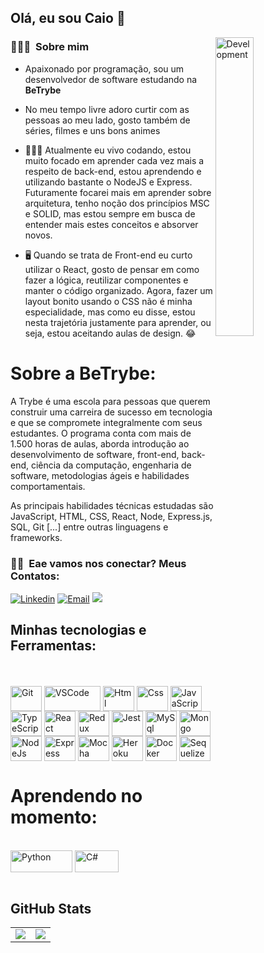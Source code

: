 ## <h2> Olá, eu sou Caio 👋 </h2> 

<img width="35%" align="right" alt="Development" src="https://camo.githubusercontent.com/95475d0056f99f50fba3b5f027ac9fbb15d0fc422f675d445df20ccac6e70539/68747470733a2f2f63646e2e686173686e6f64652e636f6d2f7265732f686173686e6f64652f696d6167652f75706c6f61642f76313632313730353534323433372f3473685579456b32742e676966" />
<h3> 👨🏻‍💻 &nbsp;Sobre mim </h3>

- Apaixonado por programação, sou um desenvolvedor de software estudando na <strong>BeTrybe</strong><br> 

- No meu tempo livre adoro curtir com as pessoas ao meu lado, gosto também de séries, filmes e uns bons animes<br>

- 👨🏻‍💻 Atualmente eu vivo codando, estou muito focado em aprender cada vez mais a respeito de back-end, estou aprendendo e utilizando bastante o NodeJS e Express. Futuramente focarei mais em aprender sobre arquitetura, tenho noção dos princípios MSC e SOLID, mas estou sempre em busca de entender mais estes conceitos e absorver novos.<br>

- 🖥️ Quando se trata de Front-end eu curto utilizar o React, gosto de pensar em como fazer a lógica, reutilizar componentes e manter o código organizado. Agora, fazer um layout bonito usando o CSS não é minha especialidade, mas como eu disse, estou nesta trajetória justamente para aprender, ou seja, estou aceitando aulas de design. 😂

# Sobre a BeTrybe:

A Trybe é uma escola para pessoas que querem construir uma carreira de sucesso em tecnologia e que se compromete integralmente com seus estudantes. O programa conta com mais de 1.500 horas de aulas, aborda introdução ao desenvolvimento de software, front-end, back-end, ciência da computação, engenharia de software, metodologias ágeis e habilidades comportamentais.

As principais habilidades técnicas estudadas são JavaScript, HTML, CSS, React, Node, Express.js, SQL, Git [...] entre outras linguagens e frameworks.
<br>

<h3> 🤝🏻 &nbsp;Eae vamos nos conectar? Meus Contatos:</h3>

<!-- <p align="center"> -->
<a href="https://www.linkedin.com/in/caio-batista-dos-santos/"><img alt="Linkedin" src="https://img.shields.io/badge/LinkedIn-0077B5?style=for-the-badge&logo=linkedin&logoColor=white"></a>
<a href="mailto:drcaiosan@gmail.com"><img alt="Email" src="https://img.shields.io/badge/Gmail-D14836?style=for-the-badge&logo=gmail&logoColor=white"></a>
<a href="https://api.whatsapp.com/send?phone=5519999999899&text=Ol%C3%A1,%20Caio!%20"><img src="https://img.shields.io/badge/WhatsApp-25D366?style=for-the-badge&logo=whatsapp&logoColor=white"></a>
<!-- </p> -->

## Minhas tecnologias e Ferramentas:
<br>
<div style="display: inline_block"><br>
  <img align="center" alt="Git" height="40" width="50" src="https://cdn.jsdelivr.net/gh/devicons/devicon/icons/git/git-original.svg">
  <img align="center" alt="VSCode" height="40" width="90" src="https://img.shields.io/badge/VSCode-0078D4?style=for-the-badge&logo=visual%20studio%20code&logoColor=white">
  <img align="center" alt="Html" height="40" width="50" src="https://cdn.jsdelivr.net/gh/devicons/devicon/icons/html5/html5-plain-wordmark.svg">
  <img align="center" alt="Css" height="40" width="50" src="https://cdn.jsdelivr.net/gh/devicons/devicon/icons/css3/css3-plain-wordmark.svg">
  <img align="center" alt="JavaScript" height="40" width="50" src="https://cdn.jsdelivr.net/gh/devicons/devicon/icons/javascript/javascript-original.svg">
  <img align="center" alt="TypeScript" height="40" width="50" src="https://cdn.jsdelivr.net/gh/devicons/devicon/icons/typescript/typescript-original.svg">
  <img align="center" alt="React" height="40" width="50" src="https://cdn.jsdelivr.net/gh/devicons/devicon/icons/react/react-original-wordmark.svg">
  <img align="center" alt="Redux" height="40" width="50" src="https://cdn.jsdelivr.net/gh/devicons/devicon/icons/redux/redux-original.svg">
  <img align="center" alt="Jest" height="40" width="50" src="https://cdn.jsdelivr.net/gh/devicons/devicon/icons/jest/jest-plain.svg">
  <img align="center" alt="MySql" height="40" width="50" src="https://cdn.jsdelivr.net/gh/devicons/devicon/icons/mysql/mysql-original-wordmark.svg">
  <img align="center" alt="Mongo" height="40" width="50" src="https://cdn.jsdelivr.net/gh/devicons/devicon/icons/mongodb/mongodb-plain-wordmark.svg">
  <img align="center" alt="NodeJs" height="40" width="50" src="https://cdn.jsdelivr.net/gh/devicons/devicon/icons/nodejs/nodejs-original.svg">
  <img align="center" alt="Express" height="40" width="50" src="https://cdn.jsdelivr.net/gh/devicons/devicon/icons/express/express-original.svg">
  <img align="center" alt="Mocha" height="40" width="50" src="https://cdn.jsdelivr.net/gh/devicons/devicon/icons/mocha/mocha-plain.svg">
  <img align="center" alt="Heroku" height="40" width="50" src="https://cdn.jsdelivr.net/gh/devicons/devicon/icons/heroku/heroku-plain-wordmark.svg">
  <img align="center" alt="Docker" height="40" width="50" src="https://cdn.jsdelivr.net/gh/devicons/devicon/icons/docker/docker-plain-wordmark.svg">
  <img align="center" alt="Sequelize" height="40" width="50" src="https://cdn.jsdelivr.net/gh/devicons/devicon/icons/sequelize/sequelize-plain-wordmark.svg">
</div>

# Aprendendo no momento:
<div style="display: inline_block"><br>
  <img align="center" alt="Python" height="35" width="99" src="https://img.shields.io/badge/Python-FFD43B?style=for-the-badge&logo=python&logoColor=blue">
  <img align="center" alt="C#" height="35" width="70" src="https://img.shields.io/badge/C%23-239120?style=for-the-badge&logo=c-sharp&logoColor=white">
</div>

<br/>

## GitHub Stats
<table>
<tr><td>

  <a href="https://github.com/anuraghazra/github-readme-stats" rel="noopener noreferrer" target="_blank">
    <img align="center" src="https://github-readme-stats.vercel.app/api?username=caioBatistaDosSantos&show_icons=true&theme=blue-green" />
  </a>

</td><td>

  <a href="https://github.com/anuraghazra/github-readme-stats" rel="noopener noreferrer" target="_blank" target="_blank">
    <img align="center" src="https://github-readme-stats.vercel.app/api/top-langs/?username=caioBatistaDosSantos&layout=compact&theme=blue-green" />
  </a>

</td></tr>
</table>
